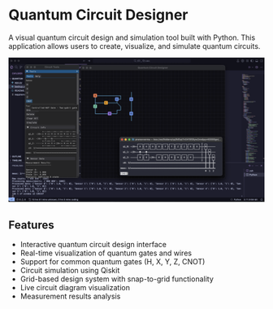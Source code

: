 # Quantum Circuit Designer

A visual quantum circuit design and simulation tool built with Python. This application allows users to create, visualize, and simulate quantum circuits.

![home](home.png)

## Features

- Interactive quantum circuit design interface
- Real-time visualization of quantum gates and wires
- Support for common quantum gates (H, X, Y, Z, CNOT)
- Circuit simulation using Qiskit
- Grid-based design system with snap-to-grid functionality
- Live circuit diagram visualization
- Measurement results analysis
